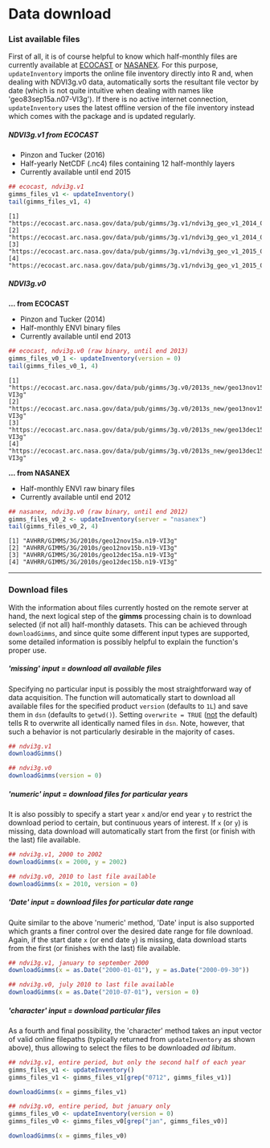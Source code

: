 
# Data download

### List available files
First of all, it is of course helpful to know which half-monthly files are currently available at [ECOCAST](http://ecocast.arc.nasa.gov/data/pub/gimms/) or [NASANEX](https://nasanex.s3.amazonaws.com/). For this purpose, `updateInventory` imports the online file inventory directly into R and, when dealing with NDVI3g.v0 data, automatically sorts the resultant file vector by date (which is not quite intuitive when dealing with names like 'geo83sep15a.n07-VI3g'). If there is no active internet connection, `updateInventory` uses the latest offline version of the file inventory instead which comes with the package and is updated regularly.

##### NDVI3g.v1 from ECOCAST

* Pinzon and Tucker (2016)
* Half-yearly NetCDF (.nc4) files containing 12 half-monthly layers
* Currently available until end 2015


```r
## ecocast, ndvi3g.v1
gimms_files_v1 <- updateInventory()
tail(gimms_files_v1, 4)
```

```
[1] "https://ecocast.arc.nasa.gov/data/pub/gimms/3g.v1/ndvi3g_geo_v1_2014_0106.nc4"
[2] "https://ecocast.arc.nasa.gov/data/pub/gimms/3g.v1/ndvi3g_geo_v1_2014_0712.nc4"
[3] "https://ecocast.arc.nasa.gov/data/pub/gimms/3g.v1/ndvi3g_geo_v1_2015_0106.nc4"
[4] "https://ecocast.arc.nasa.gov/data/pub/gimms/3g.v1/ndvi3g_geo_v1_2015_0712.nc4"
```

##### NDVI3g.v0 

**... from ECOCAST**

* Pinzon and Tucker (2014)
* Half-monthly ENVI binary files 
* Currently available until end 2013


```r
## ecocast, ndvi3g.v0 (raw binary, until end 2013)
gimms_files_v0_1 <- updateInventory(version = 0)
tail(gimms_files_v0_1, 4)
```

```
[1] "https://ecocast.arc.nasa.gov/data/pub/gimms/3g.v0/2013s_new/geo13nov15a.n19-VI3g"
[2] "https://ecocast.arc.nasa.gov/data/pub/gimms/3g.v0/2013s_new/geo13nov15b.n19-VI3g"
[3] "https://ecocast.arc.nasa.gov/data/pub/gimms/3g.v0/2013s_new/geo13dec15a.n19-VI3g"
[4] "https://ecocast.arc.nasa.gov/data/pub/gimms/3g.v0/2013s_new/geo13dec15b.n19-VI3g"
```

**... from NASANEX**

* Half-monthly ENVI raw binary files 
* Currently available until end 2012


```r
## nasanex, ndvi3g.v0 (raw binary, until end 2012)
gimms_files_v0_2 <- updateInventory(server = "nasanex")
tail(gimms_files_v0_2, 4)
```

```
[1] "AVHRR/GIMMS/3G/2010s/geo12nov15a.n19-VI3g"
[2] "AVHRR/GIMMS/3G/2010s/geo12nov15b.n19-VI3g"
[3] "AVHRR/GIMMS/3G/2010s/geo12dec15a.n19-VI3g"
[4] "AVHRR/GIMMS/3G/2010s/geo12dec15b.n19-VI3g"
```

<hr>

### Download files
With the information about files currently hosted on the remote server at hand, the next logical step of the **gimms** processing chain is to download selected (if not all) half-monthly datasets. This can be achieved through `downloadGimms`, and since quite some different input types are supported, some detailed information is possibly helpful to explain the function's proper use.

##### 'missing' input = download all available files
Specifying no particular input is possibly the most straightforward way of data acquisition. The function will automatically start to download all available files for the specified product `version` (defaults to `1L`) and save them in `dsn` (defaults to `getwd()`). Setting `overwrite = TRUE` (<u>not</u> the default) tells R to overwrite all identically named files in `dsn`. Note, however, that such a behavior is not particularly desirable in the majority of cases.


```r
## ndvi3g.v1
downloadGimms()

## ndvi3g.v0
downloadGimms(version = 0)
```

##### 'numeric' input = download files for particular years
It is also possibly to specify a start year `x` and/or end year `y` to restrict the download period to certain, but continuous years of interest. If `x` (or `y`) is missing, data download will automatically start from the first (or finish with the last) file available. 


```r
## ndvi3g.v1, 2000 to 2002
downloadGimms(x = 2000, y = 2002)

## ndvi3g.v0, 2010 to last file available
downloadGimms(x = 2010, version = 0)
```

##### 'Date' input = download files for particular date range
Quite similar to the above 'numeric' method, 'Date' input is also supported which grants a finer control over the desired date range for file download. Again, if the start date `x` (or end date `y`) is missing, data download starts from the first (or finishes with the last) file available.


```r
## ndvi3g.v1, january to september 2000
downloadGimms(x = as.Date("2000-01-01"), y = as.Date("2000-09-30"))

## ndvi3g.v0, july 2010 to last file available
downloadGimms(x = as.Date("2010-07-01"), version = 0)
```

##### 'character' input = download particular files
As a fourth and final possibility, the 'character' method takes an input vector of valid online filepaths (typically returned from `updateInventory` as shown above), thus allowing to select the files to be downloaded *ad libitum*. 


```r
## ndvi3g.v1, entire period, but only the second half of each year
gimms_files_v1 <- updateInventory()
gimms_files_v1 <- gimms_files_v1[grep("0712", gimms_files_v1)]

downloadGimms(x = gimms_files_v1)

## ndvi3g.v0, entire period, but january only
gimms_files_v0 <- updateInventory(version = 0)
gimms_files_v0 <- gimms_files_v0[grep("jan", gimms_files_v0)]

downloadGimms(x = gimms_files_v0)
```
